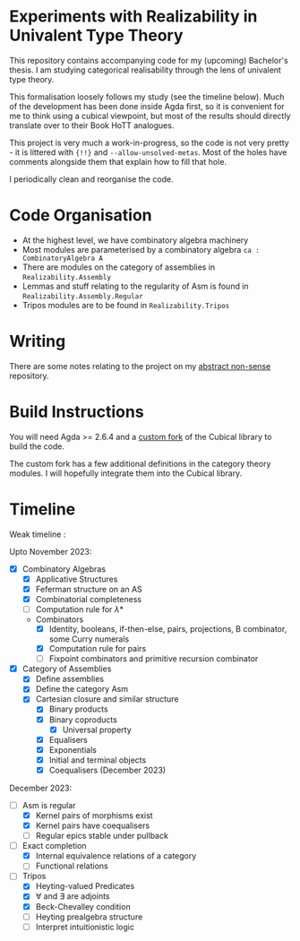# Experiments with Realizability in Univalent Type Theory

This repository contains accompanying code for my (upcoming) Bachelor's thesis. I am studying categorical realisability through the lens of univalent type theory. 

This formalisation loosely follows my study (see the timeline below). Much of the development has been done inside Agda first, so it is convenient
for me to think using a cubical viewpoint, but most of the results should directly translate over to their Book HoTT analogues. 

This project is very much a work-in-progress, so the code is not very pretty - it is littered with `{!!}` and `--allow-unsolved-metas`. 
Most of the holes have comments alongside them that explain how to fill that hole.

I periodically clean and reorganise the code.


# Code Organisation

- At the highest level, we have combinatory algebra machinery
- Most modules are parameterised by a combinatory algebra `ca : CombinatoryAlgebra A`
- There are modules on the category of assemblies in `Realizability.Assembly`
- Lemmas and stuff relating to the regularity of $\mathsf{Asm}$ is found in `Realizability.Assembly.Regular`
- Tripos modules are to be found in `Realizability.Tripos`

# Writing

There are some notes relating to the project on my [abstract non-sense](https://github.com/rahulc29/abstract-nonsense) repository.

# Build Instructions

You will need Agda >= 2.6.4 and a [custom fork](https://github.com/rahulc29/cubical/tree/rahulc29/realizability) of the Cubical library to build the code.

The custom fork has a few additional definitions in the category theory modules. I will hopefully integrate them into the Cubical library.

# Timeline

Weak timeline :

Upto November 2023:

- [x] Combinatory Algebras
  - [x] Applicative Structures
  - [x] Feferman structure on an AS
  - [x] Combinatorial completeness
  - [ ] Computation rule for $\lambda*$
  - Combinators
    - [x] Identity, booleans, if-then-else, pairs, projections, B combinator, some Curry numerals
    - [x] Computation rule for pairs 
    - [ ] Fixpoint combinators and primitive recursion combinator
- [x] Category of Assemblies
  - [x] Define assemblies
  - [x] Define the category $\mathsf{Asm}$
  - [x] Cartesian closure and similar structure
    - [x] Binary products
    - [x] Binary coproducts
      - [x] Universal property
    - [x] Equalisers
    - [x] Exponentials
    - [x] Initial and terminal objects
    - [x] Coequalisers (December 2023)

December 2023:

- [ ] $\mathsf{Asm}$ is regular
    - [x] Kernel pairs of morphisms exist
    - [x] Kernel pairs have coequalisers
    - [ ] Regular epics stable under pullback
- [ ] Exact completion
    - [x] Internal equivalence relations of a category
    - [ ] Functional relations
- [ ] Tripos
	- [x] Heyting-valued Predicates
	- [x] $\forall$ and $\exists$ are adjoints
	- [x] Beck-Chevalley condition
	- [ ] Heyting prealgebra structure
	- [ ] Interpret intuitionistic logic
